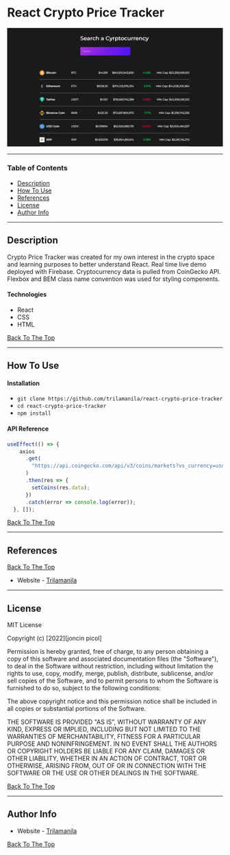 # React Crypto Price Tracker

![Project Image](/public/demo.png)

---

### Table of Contents

- [Description](#description)
- [How To Use](#how-to-use)
- [References](#references)
- [License](#license)
- [Author Info](#author-info)

---

## Description

Crypto Price Tracker was created for my own interest in the crypto space and learning purposes to better understand React. Real time live demo deployed with Firebase. Cryptocurrency data is pulled from CoinGecko API. Flexbox and BEM class name convention was used for styling compenents.

#### Technologies

- React
- CSS
- HTML

[Back To The Top](#react-crypto-price-tracker)

---

## How To Use

#### Installation

- `git clone https://github.com/trilamanila/react-crypto-price-tracker`
- `cd react-crypto-price-tracker`
- `npm install`

#### API Reference

```Javascript
useEffect(() => {
    axios
      .get(
        "https://api.coingecko.com/api/v3/coins/markets?vs_currency=usd&order=market_cap_desc&per_page=100&page=1&sparkline=false"
      )
      .then(res => {
        setCoins(res.data);
      })
      .catch(error => console.log(error));
  }, []);
```

[Back To The Top](#react-crypto-price-tracker)

---

## References

[Back To The Top](#react-crypto-price-tracker)

- Website - [Trilamanila](https://joncinpicol.com)

---

## License

MIT License

Copyright (c) [2022][joncin picol]

Permission is hereby granted, free of charge, to any person obtaining a copy
of this software and associated documentation files (the "Software"), to deal
in the Software without restriction, including without limitation the rights
to use, copy, modify, merge, publish, distribute, sublicense, and/or sell
copies of the Software, and to permit persons to whom the Software is
furnished to do so, subject to the following conditions:

The above copyright notice and this permission notice shall be included in all
copies or substantial portions of the Software.

THE SOFTWARE IS PROVIDED "AS IS", WITHOUT WARRANTY OF ANY KIND, EXPRESS OR
IMPLIED, INCLUDING BUT NOT LIMITED TO THE WARRANTIES OF MERCHANTABILITY,
FITNESS FOR A PARTICULAR PURPOSE AND NONINFRINGEMENT. IN NO EVENT SHALL THE
AUTHORS OR COPYRIGHT HOLDERS BE LIABLE FOR ANY CLAIM, DAMAGES OR OTHER
LIABILITY, WHETHER IN AN ACTION OF CONTRACT, TORT OR OTHERWISE, ARISING FROM,
OUT OF OR IN CONNECTION WITH THE SOFTWARE OR THE USE OR OTHER DEALINGS IN THE
SOFTWARE.

[Back To The Top](#react-crypto-price-tracker)

---

## Author Info

- Website - [Trilamanila](https://joncinpicol.com)

[Back To The Top](#react-crypto-price-tracker)
